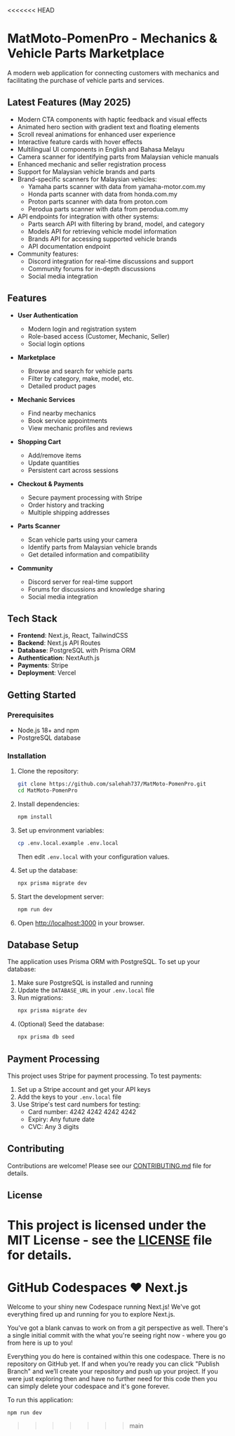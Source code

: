 <<<<<<< HEAD
# MatMoto-PomenPro - Mechanics & Vehicle Parts Marketplace

A modern web application for connecting customers with mechanics and facilitating the purchase of vehicle parts and services.

## Latest Features (May 2025)

- Modern CTA components with haptic feedback and visual effects
- Animated hero section with gradient text and floating elements
- Scroll reveal animations for enhanced user experience
- Interactive feature cards with hover effects
- Multilingual UI components in English and Bahasa Melayu
- Camera scanner for identifying parts from Malaysian vehicle manuals
- Enhanced mechanic and seller registration process
- Support for Malaysian vehicle brands and parts
- Brand-specific scanners for Malaysian vehicles:
  - Yamaha parts scanner with data from yamaha-motor.com.my
  - Honda parts scanner with data from honda.com.my
  - Proton parts scanner with data from proton.com
  - Perodua parts scanner with data from perodua.com.my
- API endpoints for integration with other systems:
  - Parts search API with filtering by brand, model, and category
  - Models API for retrieving vehicle model information
  - Brands API for accessing supported vehicle brands
  - API documentation endpoint
- Community features:
  - Discord integration for real-time discussions and support
  - Community forums for in-depth discussions
  - Social media integration

## Features

- **User Authentication**
  - Modern login and registration system
  - Role-based access (Customer, Mechanic, Seller)
  - Social login options

- **Marketplace**
  - Browse and search for vehicle parts
  - Filter by category, make, model, etc.
  - Detailed product pages

- **Mechanic Services**
  - Find nearby mechanics
  - Book service appointments
  - View mechanic profiles and reviews

- **Shopping Cart**
  - Add/remove items
  - Update quantities
  - Persistent cart across sessions

- **Checkout & Payments**
  - Secure payment processing with Stripe
  - Order history and tracking
  - Multiple shipping addresses

- **Parts Scanner**
  - Scan vehicle parts using your camera
  - Identify parts from Malaysian vehicle brands
  - Get detailed information and compatibility

- **Community**
  - Discord server for real-time support
  - Forums for discussions and knowledge sharing
  - Social media integration

## Tech Stack

- **Frontend**: Next.js, React, TailwindCSS
- **Backend**: Next.js API Routes
- **Database**: PostgreSQL with Prisma ORM
- **Authentication**: NextAuth.js
- **Payments**: Stripe
- **Deployment**: Vercel

## Getting Started

### Prerequisites

- Node.js 18+ and npm
- PostgreSQL database

### Installation

1. Clone the repository:
   ```bash
   git clone https://github.com/salehah737/MatMoto-PomenPro.git
   cd MatMoto-PomenPro
   ```

2. Install dependencies:
   ```bash
   npm install
   ```

3. Set up environment variables:
   ```bash
   cp .env.local.example .env.local
   ```
   Then edit `.env.local` with your configuration values.

4. Set up the database:
   ```bash
   npx prisma migrate dev
   ```

5. Start the development server:
   ```bash
   npm run dev
   ```

6. Open [http://localhost:3000](http://localhost:3000) in your browser.

## Database Setup

The application uses Prisma ORM with PostgreSQL. To set up your database:

1. Make sure PostgreSQL is installed and running
2. Update the `DATABASE_URL` in your `.env.local` file
3. Run migrations:
   ```bash
   npx prisma migrate dev
   ```
4. (Optional) Seed the database:
   ```bash
   npx prisma db seed
   ```

## Payment Processing

This project uses Stripe for payment processing. To test payments:

1. Set up a Stripe account and get your API keys
2. Add the keys to your `.env.local` file
3. Use Stripe's test card numbers for testing:
   - Card number: 4242 4242 4242 4242
   - Expiry: Any future date
   - CVC: Any 3 digits

## Contributing

Contributions are welcome! Please see our [CONTRIBUTING.md](CONTRIBUTING.md) file for details.

## License

This project is licensed under the MIT License - see the [LICENSE](LICENSE) file for details.
=======
# GitHub Codespaces ♥️ Next.js

Welcome to your shiny new Codespace running Next.js! We've got everything fired up and running for you to explore Next.js.

You've got a blank canvas to work on from a git perspective as well. There's a single initial commit with the what you're seeing right now - where you go from here is up to you!

Everything you do here is contained within this one codespace. There is no repository on GitHub yet. If and when you’re ready you can click "Publish Branch" and we’ll create your repository and push up your project. If you were just exploring then and have no further need for this code then you can simply delete your codespace and it's gone forever.

To run this application:

```
npm run dev
```
>>>>>>> main
